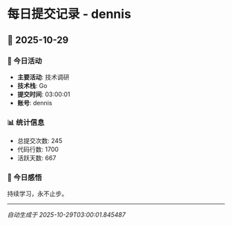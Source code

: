 # 每日提交记录 - dennis

## 📅 2025-10-29

### 🎯 今日活动
- **主要活动**: 技术调研
- **技术栈**: Go
- **提交时间**: 03:00:01
- **账号**: dennis

### 📊 统计信息
- 总提交次数: 245
- 代码行数: 1700
- 活跃天数: 667

### 💭 今日感悟
持续学习，永不止步。

---
*自动生成于 2025-10-29T03:00:01.845487*
